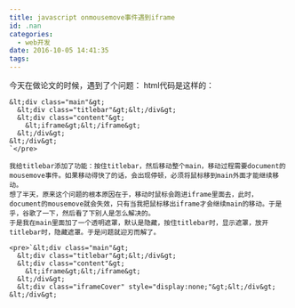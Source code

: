 ```yaml
---
title: javascript onmousemove事件遇到iframe
id: .nan
categories:
  - web开发
date: 2016-10-05 14:41:35
tags:
---
```


今天在做论文的时候，遇到了个问题：
html代码是这样的：

    &lt;div class="main"&gt;
      &lt;div class="titlebar"&gt;&lt;/div&gt;
      &lt;div class="content"&gt;
        &lt;iframe&gt;&lt;/iframe&gt;
      &lt;/div&gt;
    &lt;/div&gt;
    `</pre>

    我给titlebar添加了功能：按住titlebar，然后移动整个main，移动过程需要document的mousemove事件。如果移动得快了的话，会出现停顿，必须将鼠标移到main外面才能继续移动。
    想了半天，原来这个问题的根本原因在于，移动时鼠标会跑进iframe里面去，此时，document的mousemove就会失效，只有当我把鼠标移出iframe才会继续main的移动。于是乎，谷歌了一下，然后看了下别人是怎么解决的。
    于是我在main里面加了一个透明遮罩，默认是隐藏，按住titlebar时，显示遮罩，放开titlebar时，隐藏遮罩。于是问题就迎刃而解了。

    <pre>`&lt;div class="main"&gt;
      &lt;div class="titlebar"&gt;&lt;/div&gt;
      &lt;div class="content"&gt;
        &lt;iframe&gt;&lt;/iframe&gt;
      &lt;/div&gt;
      &lt;div class="iframeCover" style="display:none;"&gt;&lt;/div&gt;
    &lt;/div&gt;
    